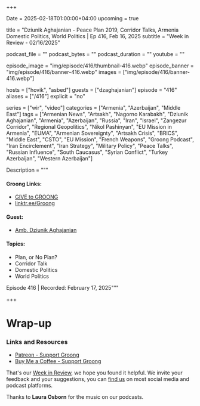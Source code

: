 +++

Date = 2025-02-18T01:00:00+04:00
upcoming = true

title = "Dziunik Aghajanian - Peace Plan 2019, Corridor Talks, Armenia Domestic Politics, World Politics | Ep 416, Feb 16, 2025
subtitle = "Week in Review - 02/16/2025"

podcast_file = ""
podcast_bytes = ""
podcast_duration = ""
youtube = ""

episode_image = "img/episode/416/thumbnail-416.webp"
episode_banner = "img/episode/416/banner-416.webp"
images = ["img/episode/416/banner-416.webp"]

hosts = ["hovik", "asbed"]
guests = ["dzaghajanian"]
episode = "416"
aliases = ["/416"]
explicit = "no"

series = ["wir", "video"]
categories = ["Armenia", "Azerbaijan", "Middle East"]
tags = ["Armenian News", "Artsakh", "Nagorno Karabakh", "Dziunik Aghajanian", "Armenia", "Azerbaijan", "Russia", "Iran", "Israel", "Zangezur Corridor", "Regional Geopolitics", "Nikol Pashinyan", "EU Mission in Armenia", "EUMA", "Armenian Sovereignty", "Artsakh Crisis", "BRICS", "Middle East", "CSTO", "EU Mission", "French Weapons", "Groong Podcast", "Iran Encirclement", "Iran Strategy", "Military Policy", "Peace Talks", "Russian Influence", "South Caucasus", "Syrian Conflict", "Turkey Azerbaijan", "Western Azerbaijan"]

Description = """

#### Groong Links:
* [GIVE to GROONG](https://podcasts.groong.org/donate)
* [linktr.ee/Groong](https://linktr.ee/groong)

#### Guest:
  * [Amb. Dziunik Aghajanian](/guest/dzaghajanian)

#### Topics:
* Plan, or No Plan?
* Corridor Talk
* Domestic Politics
* World Politics

Episode 416 | Recorded: February 17, 2025"""

+++



# Wrap-up

### **Links and Resources**

* [Patreon - Support Groong](https://www.patreon.com/ann_groong)
* [Buy Me a Coffee - Support Groong](https://www.buymeacoffee.com/groong)

That's our [Week in Review](https://podcasts.groong.org/), we hope you found it helpful. We invite your feedback and your suggestions, you can [find us](https://linktr.ee/groong) on most social media and podcast platforms.

Thanks to __Laura Osborn__ for the music on our podcasts.

